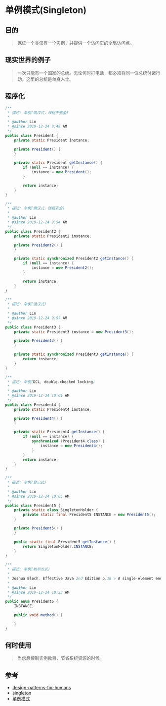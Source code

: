 # 单例模式(Singleton)

## 目的

> 保证一个类仅有一个实例，并提供一个访问它的全局访问点。

## 现实世界的例子

> 一次只能有一个国家的总统。无论何时打电话，都必须将同一位总统付诸行动。这里的总统是单身人士。

## 程序化

```java
/**
 * 描述: 单例(懒汉式，线程不安全)
 *
 * @author Lin
 * @since 2019-12-24 9:49 AM
 */
public class President {
    private static President instance;

    private President() {
    }

    private static President getInstance() {
        if (null == instance) {
            instance = new President();
        }

        return instance;
    }
}

/**
 * 描述: 单例(懒汉式，线程安全)
 *
 * @author Lin
 * @since 2019-12-24 9:54 AM
 */
public class President2 {
    private static President2 instance;

    private President2() {
    }

    private static synchronized President2 getInstance() {
        if (null == instance) {
            instance = new President2();
        }

        return instance;
    }
}

/**
 * 描述: 单例(饿汉式)
 *
 * @author Lin
 * @since 2019-12-24 9:57 AM
 */
public class President3 {
    private static President3 instance = new President3();

    private President3() {
    }

    private static synchronized President3 getInstance() {
        return instance;
    }
}

/**
 * 描述: 单例(DCL, double-checked locking)
 *
 * @author Lin
 * @since 2019-12-24 10:01 AM
 */
public class President4 {
    private static President4 instance;

    private President4() {
    }

    private static President4 getInstance() {
        if (null == instance) {
            synchronized (President4.class) {
                instance = new President4();
            }
        }
        return instance;
    }
}

/**
 * 描述: 单例(登记式)
 *
 * @author Lin
 * @since 2019-12-24 10:05 AM
 */
public class President5 {
    private static class SingletonHolder {
        private static final President5 INSTANCE = new President5();
    }

    private President5() {
    }

    public static final President5 getInstance() {
        return SingletonHolder.INSTANCE;
    }
}

/**
 * 描述: 单例(枚举方式)
 *
 * Joshua Bloch, Effective Java 2nd Edition p.18 > A single-element enum type is the best way to implement a singleton
 *
 * @author Lin
 * @since 2019-12-24 10:23 AM
 */
public enum President6 {
    INSTANCE;

    public void method() {

    }
}
```

## 何时使用

> 当您想控制实例数目，节省系统资源的时候。

## 参考

* [design-patterns-for-humans](https://github.com/kamranahmedse/design-patterns-for-humans)
* [singleton](https://github.com/iluwatar/java-design-patterns/tree/master/singleton)
* [单例模式](https://www.runoob.com/design-pattern/singleton-pattern.html)
